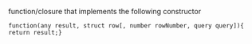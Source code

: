function/closure that implements the following constructor

`function(any result, struct row[, number rowNumber, query query]){ return result;}`